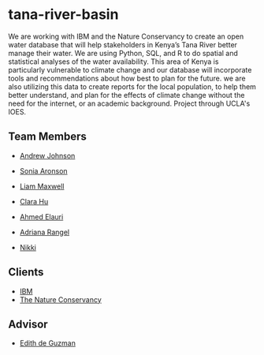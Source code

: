# tana-river-basin

We are working with IBM and the Nature Conservancy to create an open water database that will help stakeholders in Kenya’s Tana River better manage their water. We are using Python, SQL, and R to do spatial and statistical analyses of the water availability. This area of Kenya is particularly vulnerable to climate change and our database will incorporate tools and recommendations about how best to plan for the future.  we are also utilizing this data to create reports for the local population, to help them better understand, and plan for the effects of climate change without the need for the internet, or an academic background. Project through UCLA's IOES.

## Team Members

- [Andrew Johnson](https://github.com/Ajjme)

- [Sonia Aronson](https://sonia-aronson.github.io)
- [Liam Maxwell]()
- [Clara Hu]()
- [Ahmed Elauri]()
- [Adriana Rangel](https://asrangel939.github.io)
- [Nikki]()

## Clients
- [IBM](https://www.ibm.com/)
- [The Nature Conservancy](https://www.nature.org/)

## Advisor
- [Edith de Guzman](https://www.ioes.ucla.edu/person/edith-de-guzman/)

